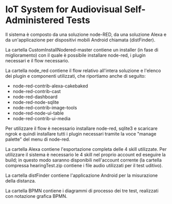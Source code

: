# IoT System for Audiovisual Self-Administered Tests

Il sistema è composto da una soluzione node-RED, da una soluzione Alexa e da un'applicazione per dispositivi mobili Android chiamata (distFinder).

La cartella CustomInstallNodered-master contiene un installer (in fase di miglioramento) con il quale è possibile installare node-red, i plugin necessari e il flow necessario.

La cartella node_red contiene il flow relativo all'intera soluzione e l'elenco dei plugin e componenti utilizzati, che riportiamo anche di seguito:
- node-red-contrib-alexa-cakebaked
- node-red-contrib-cast
- node-red-dashboard
- node-red-node-sqlite
- node-red-contrib-image-tools
- node-red-node-ui-table
- node-red-contrib-ui-media

Per utilizzare il flow è necessario installare node-red, sqlite3 e scaricare ngrok e quindi installare tutti i plugin necessari tramite la voce "manage palette" del menu di node-red.

La cartella Alexa contiene l'esportazione completa delle 4 skill utilizzate. Per utilizzare il sistema è necessario le 4 skill nel proprio account ed eseguire la build; in questo modo saranno disponibili nell'account corrente (la cartella compressa hearingTest.zip contiene i file audio utilizzati per il test uditivo).

La cartella distFinder contiene l'applicazione Android per la misurazione della distanza.

La cartella BPMN contiene i diagrammi di processo dei tre test, realizzati con notazione grafica BPMN.
